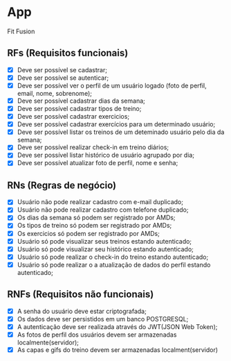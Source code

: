 # App

Fit Fusion

## RFs (Requisitos funcionais)

- [X] Deve ser possível se cadastrar;
- [X] Deve ser possível se autenticar;
- [X] Deve ser possível ver o perfil de um usuário logado (foto de perfil, email, nome, sobrenome);
- [X] Deve ser possível cadastrar dias da semana;
- [X] Deve ser possível cadastrar tipos de treino;
- [X] Deve ser possível cadastrar exercicios;
- [X] Deve ser possível cadastrar exercícios para um determinado usuário;
- [X] Deve ser possível listar os treinos de um deteminado usuário pelo dia da semana;
- [X] Deve ser possível realizar check-in em treino diários;
- [X] Deve ser possível listar histórico de usuário agrupado por dia;
- [X] Deve ser possível atualizar foto de perfil, nome e senha;

## RNs (Regras de negócio)

- [X] Usuário não pode realizar cadastro com e-mail duplicado;
- [X] Usuário não pode realizar cadastro com telefone duplicado;
- [X] Os dias da semana só podem ser registrado por AMDs;
- [X] Os tipos de treino só podem ser registrado por AMDs;
- [X] Os exercicios só podem ser registrado por AMDs;
- [X] Usuário só pode visualizar seus treinos estando autenticado;
- [X] Usuário só pode visualizar seu histórico estando autenticado;
- [X] Usuário só pode realizar o check-in do treino estando autenticado;
- [X] Usuário só pode realizar o a atualização de dados do perfil estando autenticado;

## RNFs (Requisitos não funcionais)

- [X] A senha do usuário deve estar criptografada;
- [X] Os dados deve ser persistidos em um banco POSTGRESQL;
- [X] A autenticação deve ser realizada através do JWT(JSON Web Token);
- [X] As fotos de perfil dos usuários devem ser armazenadas localmente(servidor);
- [X] As capas e gifs do treino devem ser armazenadas localment(servidor)
